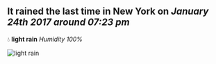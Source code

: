## It rained the last time in New York on *January 24th 2017 around 07:23 pm*
💧  **light rain** *Humidity 100%*

![light rain](http://openweathermap.org/img/w/10n.png)
